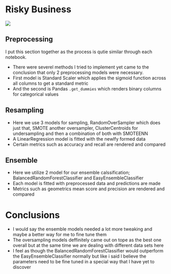 # Risky Business 
![](https://thumbs.dreamstime.com/z/risky-trap-euro-money-6743268.jpg)

## Preprocessing
I put this section together as the process is qutie similar through each notebook.

* There were severel methods I tried to implement yet came to the conclusion that only 2 preprocessing models were necessary. 
* First model is Standard Scaler which applies the sigmoid function across all columns to get a standard metric
* And the second is Pandas ``` .get_dummies ``` which renders binary columns for categorical values

## Resampling

* Here we use 3 models for sampling, RandomOverSampler which does just that, SMOTE another oversampler, ClusterCentroids for undersampling and then a combination of both with SMOTEENN
* A LinearRegression model is fitted with the newlfy formed data
* Certain metrics such as accuracy and recall are rendered and compared

## Ensemble

* Here we utilize 2 model for our ensemble calssification; BalancedRandomForestClassifier and EasyEnsembleClassifier
* Each model is fitted with preprocessed data and predictions are made
* Metrics such as geometrics mean score and precision are rendered and compared

# Conclusions

* I would say the ensemble models needed a lot more tweaking and maybe a better way for me to fine tune them
* The oversampling models deffinitely came out on tope as the best one overall but at the same time we are dealing with different data sets here
* I feel as though the BalancedRandomForestClassifier would outperform the EasyEnsembleClassifier normally but like i said I believe the parameters need to be fine tuned in a special way that I have yet to discover